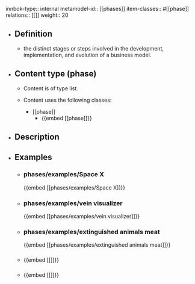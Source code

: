 innbok-type:: internal
metamodel-id:: [[phases]]
item-classes:: #[[phase]]
relations:: [[]]
weight:: 20

- ## Definition
  - the distinct stages or steps involved in the development, implementation, and evolution of a business model.
- ## Content type (phase)
  - Content is of type list.
  
  - Content uses the following classes:
    - [[phase]]
      - {{embed [[phase]]}}
  
- ## Description
- ## Examples
  - ### phases/examples/Space X
    {{embed [[phases/examples/Space X]]}}
  - ### phases/examples/vein visualizer
    {{embed [[phases/examples/vein visualizer]]}}
  - ### phases/examples/extinguished animals meat
    {{embed [[phases/examples/extinguished animals meat]]}}
  - ### 
    {{embed [[]]}}
  - ### 
    {{embed [[]]}}
  

